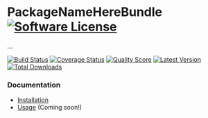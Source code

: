 # PackageNameHereBundle [![Software License](https://img.shields.io/badge/license-MIT-brightgreen.svg?style=flat-square)](https://github.com/cleentfaar/CLPackageNameHereBundle/tree/master/LICENSE.md)

...

[![Build Status](https://img.shields.io/travis/cleentfaar/CLPackageNameHereBundle/master.svg?style=flat-square)](https://travis-ci.org/cleentfaar/CLPackageNameHereBundle)
[![Coverage Status](https://img.shields.io/scrutinizer/coverage/g/cleentfaar/CLPackageNameHereBundle.svg?style=flat-square)](https://scrutinizer-ci.com/g/cleentfaar/CLPackageNameHereBundle/code-structure)
[![Quality Score](https://img.shields.io/scrutinizer/g/cleentfaar/CLPackageNameHereBundle.svg?style=flat-square)](https://scrutinizer-ci.com/g/cleentfaar/CLPackageNameHereBundle)
[![Latest Version](https://img.shields.io/github/release/cleentfaar/CLPackageNameHereBundle.svg?style=flat-square)](https://github.com/cleentfaar/CLPackageNameHereBundle/releases)
[![Total Downloads](https://img.shields.io/packagist/dt/cleentfaar/package-name-here-bundle.svg?style=flat-square)](https://packagist.org/packages/cleentfaar/package-name-here-bundle)


### Documentation

- [Installation](Resources/doc/installation.md)
- [Usage](Resources/doc/usage.md) (Coming soon!)
